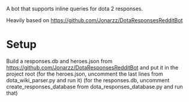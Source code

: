 A bot that supports inline queries for dota 2 responses.

Heavily based on https://github.com/Jonarzz/DotaResponsesRedditBot

Setup
=====
Build a responses.db and heroes.json from https://github.com/Jonarzz/DotaResponsesRedditBot and put it in the project root
(for the heroes.json, uncomment the last lines from dota_wiki_parser.py and run it)
(for the responses.db, uncomment create_responses_database from dota_responses_database.py and run that)


